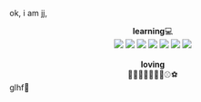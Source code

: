 ok, i am jj,

<div align = "center">
  <span align = "center" font-size = "xx-large"><b>learning</b></span>💻<br>
  <img src="https://img.shields.io/badge/Java-007396?style=for-the-badge&logo=Java&logoColor=white">
  <img src="https://img.shields.io/badge/Linux-FCC624?style=for-the-badge&logo=Linux&logoColor=black">
  <img src="https://img.shields.io/badge/HTML-E34F26?style=for-the-badge&logo=HTML5&logoColor=white">
  <img src="https://img.shields.io/badge/CSS-1572B6?style=for-the-badge&logo=CSS3&logoColor=white">
  <img src="https://img.shields.io/badge/JavaScript-F7DF1E?style=for-the-badge&logo=JavaScript&logoColor=black">
  <img src="https://img.shields.io/badge/jQuery-0769AD?style=for-the-badge&logo=jQuery&logoColor=white">
  <img src="https://img.shields.io/badge/json-000000?style=for-the-badge&logo=JSON&logoColor=white">
  <br><br>
  <b>loving</b><br>
  🎵🎸🍕🍗🍍🚗🎾⚾⚽
</div>
glhf🤙
